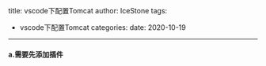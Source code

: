 title: vscode下配置Tomcat
author: IceStone 
tags: 
  - vscode下配置Tomcat
categories: 
date: 2020-10-19
---
#### a.需要先添加插件